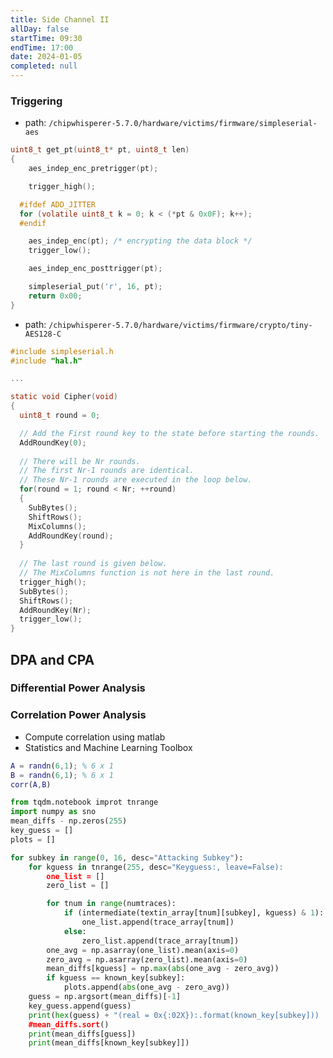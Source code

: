```yaml
---
title: Side Channel II
allDay: false
startTime: 09:30
endTime: 17:00
date: 2024-01-05
completed: null
---
```


### Triggering

- path: `/chipwhisperer-5.7.0/hardware/victims/firmware/simpleserial-aes`

```c
uint8_t get_pt(uint8_t* pt, uint8_t len)
{
    aes_indep_enc_pretrigger(pt);

	trigger_high();

  #ifdef ADD_JITTER
  for (volatile uint8_t k = 0; k < (*pt & 0x0F); k++);
  #endif

	aes_indep_enc(pt); /* encrypting the data block */
	trigger_low();

    aes_indep_enc_posttrigger(pt);

	simpleserial_put('r', 16, pt);
	return 0x00;
}
```

- path: `/chipwhisperer-5.7.0/hardware/victims/firmware/crypto/tiny-AES128-C`

```c
#include simpleserial.h
#include "hal.h"

...

static void Cipher(void)
{
  uint8_t round = 0;

  // Add the First round key to the state before starting the rounds.
  AddRoundKey(0); 
  
  // There will be Nr rounds.
  // The first Nr-1 rounds are identical.
  // These Nr-1 rounds are executed in the loop below.
  for(round = 1; round < Nr; ++round)
  {
    SubBytes();
    ShiftRows();
    MixColumns();
    AddRoundKey(round);
  }
  
  // The last round is given below.
  // The MixColumns function is not here in the last round.
  trigger_high();
  SubBytes();
  ShiftRows();
  AddRoundKey(Nr);
  trigger_low();
}
```

## DPA and CPA

### Differential Power Analysis

### Correlation Power Analysis

- Compute correlation using matlab
- Statistics and Machine Learning Toolbox

```matlab
A = randn(6,1); % 6 x 1
B = randn(6,1); % 6 x 1
corr(A,B)
```

```python
from tqdm.notebook improt tnrange
import numpy as sno
mean_diffs - np.zeros(255)
key_guess = []
plots = []

for subkey in range(0, 16, desc="Attacking Subkey"):
	for kguess in tnrange(255, desc="Keyguess:, leave=False):
		one_list = []
		zero_list = []

		for tnum in range(numtraces):
			if (intermediate(textin_array[tnum][subkey], kguess) & 1):
				one_list.append(trace_array[tnum])
			else:
				zero_list.append(trace_array[tnum])
		one_avg = np.asarray(one_list).mean(axis=0)
		zero_avg = np.asarray(zero_list).mean(axis=0)
		mean_diffs[kguess] = np.max(abs(one_avg - zero_avg))
		if kguess == known_key[subkey]:
			plots.append(abs(one_avg - zero_avg))
	guess = np.argsort(mean_diffs)[-1]
	key_guess.append(guess)
	print(hex(guess) + "(real = 0x{:02X}):.format(known_key[subkey]))
	#mean_diffs.sort()
	print(mean_diffs[guess])
	print(mean_diffs[known_key[subkey]])
```